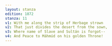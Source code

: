 ```yaml
---
layout: stanza
edition: 1872
stanza: 11
v1: With me along the strip of Herbage strown
v2: That just divides the desert from the sown,
v3: Where name of Slave and Sultán is forgot--
v4: And Peace to Máhmúd on his golden Throne!
---
```

